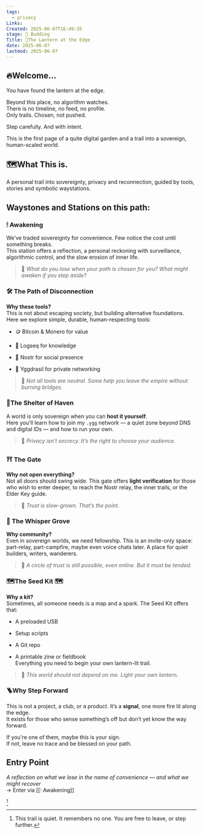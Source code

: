 ```yaml
---
tags:
  - privacy
Links: 
Created: 2025-06-07T16:49:35
stage: 🌿 Budding
Title: 🏮The Lantern at the Edge
date: 2025-06-07
lastmod: 2025-06-07
---
```

## 🔥Welcome...
You have found the lantern at the edge.

Beyond this place, no algorithm watches.  
There is no timeline, no feed, no profile.  
Only trails. Chosen, not pushed.

Step carefully. And with intent.

This is the first page of a quite digital garden and a trail into a sovereign, human-scaled world.

## 🗺What This is. 

A personal trail into sovereignty, privacy and reconnection, guided by tools, stories and symbolic waystations.

## Waystones and Stations on this path:

### 🕯 Awakening

We’ve traded sovereignty for convenience. Few notice the cost until something breaks.  
This station offers a reflection, a personal reckoning with surveillance, algorithmic control, and the slow erosion of inner life.

> 🧭 _What do you lose when your path is chosen for you? What might awaken if you step aside?_
### 🛠️ The Path of Disconnection

**Why these tools?**  
This is not about escaping society, but building alternative foundations. Here we explore simple, durable, human-respecting tools:

- 🪙 Bitcoin & Monero for value
    
- 📒 Logseq for knowledge
    
- 🦢 Nostr for social presence
    
- 🌱 Yggdrasil for private networking

> 🧭 _Not all tools are neutral. Some help you leave the empire without burning bridges._
### 🏡The Shelter of Haven 

A world is only sovereign when you can **host it yourself**.  
Here you’ll learn how to join my `.ygg` network — a quiet zone beyond DNS and digital IDs — and how to run your own.

> 🧭 _Privacy isn’t secrecy. It’s the right to choose your audience._

### ⛩ The Gate

**Why not open everything?**  
Not all doors should swing wide. This gate offers **light verification** for those who wish to enter deeper, to reach the Nostr relay, the inner trails, or the Elder Key guide.

> 🧭 _Trust is slow-grown. That’s the point._

### 🍃 The Whisper Grove 

**Why community?**  
Even in sovereign worlds, we need fellowship. This is an invite-only space: part-relay, part-campfire, maybe even voice chats later. A place for quiet builders, writers, wanderers.

> 🧭 _A circle of trust is still possible, even online. But it must be tended._

### 🗺️The Seed Kit 🗺️

**Why a kit?**  
Sometimes, all someone needs is a map and a spark. The Seed Kit offers that:

- A preloaded USB
    
- Setup scripts
    
- A Git repo
    
- A printable zine or fieldbook  
    Everything you need to begin your own lantern-lit trail.

> 🧭 _This world should not depend on me. Light your own lantern._

### 🪜Why Step Forward 

This is not a project, a club, or a product. It’s a **signal**, one more fire lit along the edge.  
It exists for those who sense something’s off but don’t yet know the way forward.

If you're one of them, maybe this is your sign.  
If not, leave no trace and be blessed on your path.
## Entry Point

_A reflection on what we lose in the name of convenience — and what we might recover_  
→ Enter via [[🕯 Awakening]]

[^1]

[^1]: This trail is quiet. It remembers no one. You are free to leave, or step further.